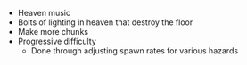 - Heaven music
- Bolts of lighting in heaven that destroy the floor
- Make more chunks
- Progressive difficulty
  - Done through adjusting spawn rates for various hazards